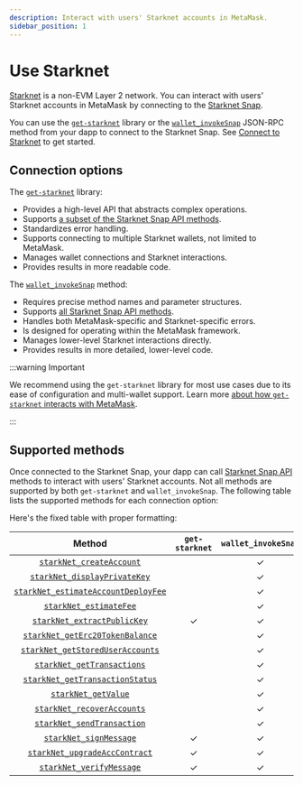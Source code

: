 ```yaml
---
description: Interact with users' Starknet accounts in MetaMask.
sidebar_position: 1
---
```


# Use Starknet

[Starknet](https://www.starknet.io/) is a non-EVM Layer 2 network.
You can interact with users' Starknet accounts in MetaMask by connecting to the
[Starknet Snap](https://snaps.metamask.io/snap/npm/consensys/starknet-snap/).

You can use the [`get-starknet`](https://github.com/starknet-io/get-starknet) library or the
[`wallet_invokeSnap`](/snaps/reference/wallet-api-for-snaps/#wallet_invokesnap) JSON-RPC method from
your dapp to connect to the Starknet Snap.
See [Connect to Starknet](connect-to-starknet.md) to get started.

## Connection options

The [`get-starknet`](about-get-starknet) library:

- Provides a high-level API that abstracts complex operations.
- Supports [a subset of the Starknet Snap API methods](#supported-methods).
- Standardizes error handling.
- Supports connecting to multiple Starknet wallets, not limited to MetaMask.
- Manages wallet connections and Starknet interactions.
- Provides results in more readable code.

The [`wallet_invokeSnap`](/snaps/reference/wallet-api-for-snaps/#wallet_invokesnap) method:

- Requires precise method names and parameter structures.
- Supports [all Starknet Snap API methods](#supported-methods).
- Handles both MetaMask-specific and Starknet-specific errors.
- Is designed for operating within the MetaMask framework.
- Manages lower-level Starknet interactions directly.
- Provides results in more detailed, lower-level code.

:::warning Important

We recommend using the `get-starknet` library for most use cases due to its ease of configuration
and multi-wallet support.
Learn more [about how `get-starknet` interacts with MetaMask](about-get-starknet.md).

:::

## Supported methods

Once connected to the Starknet Snap, your dapp can call
[Starknet Snap API](../../../reference/non-evm-apis/starknet-snap-api.md) methods to interact with
users' Starknet accounts.
Not all methods are supported by both `get-starknet` and `wallet_invokeSnap`.
The following table lists the supported methods for each connection option: 

Here's the fixed table with proper formatting:

|                                                            Method                                                             | `get-starknet` | `wallet_invokeSnap` |
|:-----------------------------------------------------------------------------------------------------------------------------:|:--------------:|:-------------------:|
|            [`starkNet_createAccount`](../../../reference/non-evm-apis/starknet-snap-api.md#starkNet_createAccount)            |                |          ✓          |
|        [`starkNet_displayPrivateKey`](../../../reference/non-evm-apis/starknet-snap-api.md#starkNet_displayPrivateKey)        |                |          ✓          |
| [`starkNet_estimateAccountDeployFee`](../../../reference/non-evm-apis/starknet-snap-api.md#starkNet_estimateAccountDeployFee) |                |          ✓          |
|              [`starkNet_estimateFee`](../../../reference/non-evm-apis/starknet-snap-api.md#starkNet_estimateFee)              |                |          ✓          |
|         [`starkNet_extractPublicKey`](../../../reference/non-evm-apis/starknet-snap-api.md#starkNet_extractPublicKey)         |       ✓        |          ✓          |
|     [`starkNet_getErc20TokenBalance`](../../../reference/non-evm-apis/starknet-snap-api.md#starkNet_getErc20TokenBalance)     |                |          ✓          |
|    [`starkNet_getStoredUserAccounts`](../../../reference/non-evm-apis/starknet-snap-api.md#starkNet_getStoredUserAccounts)    |                |          ✓          |
|          [`starkNet_getTransactions`](../../../reference/non-evm-apis/starknet-snap-api.md#starkNet_getTransactions)          |                |          ✓          |
|     [`starkNet_getTransactionStatus`](../../../reference/non-evm-apis/starknet-snap-api.md#starkNet_getTransactionStatus)     |                |          ✓          |
|                 [`starkNet_getValue`](../../../reference/non-evm-apis/starknet-snap-api.md#starkNet_getValue)                 |                |          ✓          |
|          [`starkNet_recoverAccounts`](../../../reference/non-evm-apis/starknet-snap-api.md#starkNet_recoverAccounts)          |                |          ✓          |
|          [`starkNet_sendTransaction`](../../../reference/non-evm-apis/starknet-snap-api.md#starkNet_sendTransaction)          |                |          ✓          |
|              [`starkNet_signMessage`](../../../reference/non-evm-apis/starknet-snap-api.md#starkNet_signMessage)              |       ✓        |          ✓          |
|       [`starkNet_upgradeAccContract`](../../../reference/non-evm-apis/starknet-snap-api.md#starkNet_upgradeAccContract)       |       ✓        |          ✓          |
|            [`starkNet_verifyMessage`](../../../reference/non-evm-apis/starknet-snap-api.md#starkNet_verifyMessage)            |       ✓        |          ✓          |
